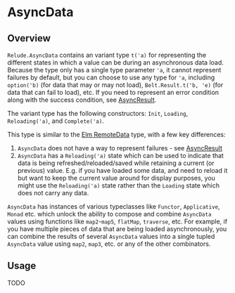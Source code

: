 # AsyncData

## Overview

`Relude.AsyncData` contains an variant type `t('a)` for representing the different states in which a value can be during an asynchronous data load.  Because the type only has a single type parameter `'a`, it cannot represent failures by default, but you can choose to use any type for `'a`, including `option('b)` (for data that may or may not load), `Belt.Result.t('b, 'e)` (for data that can fail to load), etc.  If you need to represent an error condition along with the success condition, see [AsyncResult](api/AsyncResult.md).

The variant type has the following constructors: `Init`, `Loading`, `Reloading('a)`, and `Complete('a)`.

This type is similar to the [Elm RemoteData](https://github.com/krisajenkins/remotedata) type, with a few key differences:

1. `AsyncData` does not have a way to represent failures - see [AsyncResult](api/AsyncResult.md)
1. `AsyncData` has a `Reloading('a)` state which can be used to indicate that data is being refreshed/reloaded/saved while retaining a current (or previous) value.  E.g. if you have loaded some data, and need to reload it but want to keep the current value around for display purposes, you might use the `Reloading('a)` state rather than the `Loading` state which does not carry any data.

`AsyncData` has instances of various typeclasses like `Functor`, `Applicative`, `Monad` etc.  which unlock the ability to compose and combine `AsyncData` values using functions like `map2`-`map5`, `flatMap`, `traverse`, etc.  For example, if you have multiple pieces of data that are being loaded asynchronously, you can combine the results of several `AsyncData` values into a single tupled `AsyncData` value using `map2`, `map3`, etc. or any of the other combinators.

## Usage

TODO